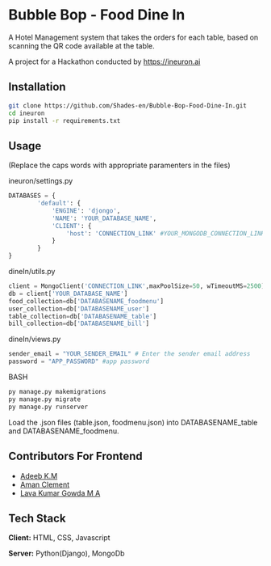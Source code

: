 
# Bubble Bop - Food Dine In
A Hotel Management system that takes the orders for each table, based on scanning the QR code available at the table.

A project for a Hackathon conducted by https://ineuron.ai 


## Installation

```bash
git clone https://github.com/Shades-en/Bubble-Bop-Food-Dine-In.git
cd ineuron
pip install -r requirements.txt
```
    
## Usage

(Replace the caps words with appropriate paramenters in the files)

ineuron/settings.py
```python
DATABASES = {
        'default': {
            'ENGINE': 'djongo',
            'NAME': 'YOUR_DATABASE_NAME',
            'CLIENT': {
                'host': 'CONNECTION_LINK' #YOUR_MONGODB_CONNECTION_LINK
            }  
        }
}
```

dineIn/utils.py
```python
client = MongoClient('CONNECTION_LINK',maxPoolSize=50, wTimeoutMS=2500) #atlas connection
db = client['YOUR_DATABASE_NAME']
food_collection=db['DATABASENAME_foodmenu']
user_collection=db['DATABASENAME_user']
table_collection=db['DATABASENAME_table']
bill_collection=db['DATABASENAME_bill']
```

dineIn/views.py
```python
sender_email = "YOUR_SENDER_EMAIL" # Enter the sender email address
password = "APP_PASSWORD" #app password
```

BASH
```bash
py manage.py makemigrations
py manage.py migrate
py manage.py runserver
```

Load the .json files (table.json, foodmenu.json) into DATABASENAME_table and DATABASENAME_foodmenu.

## Contributors For Frontend
* [Adeeb K.M](https://github.com/adeebkm)
* [Aman Clement](https://github.com/Aman-Clement)
* [Lava Kumar Gowda M A](https://github.com/nameisluv)


## Tech Stack

**Client:** HTML, CSS, Javascript

**Server:** Python(Django), MongoDb
